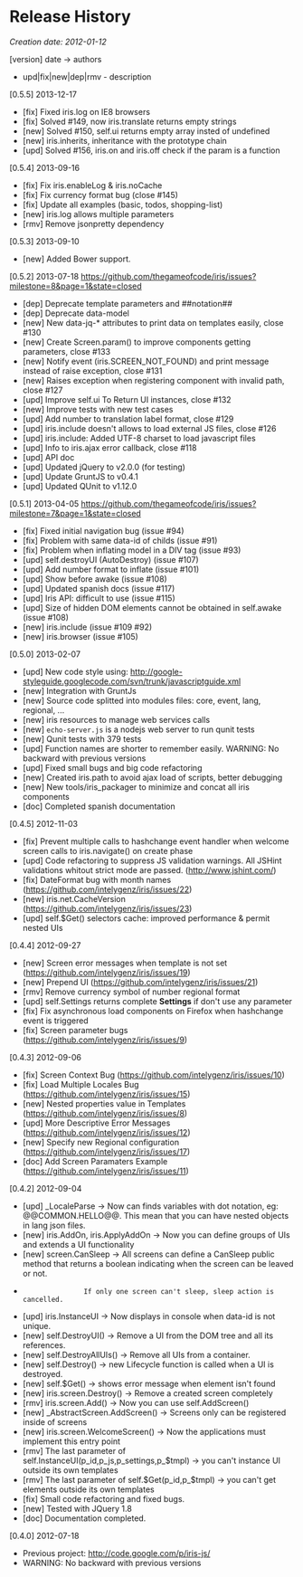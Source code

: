 # Release History

_Creation date: 2012-01-12_
 
[version] date -> authors
  * upd|fix|new|dep|rmv - description

[0.5.5] 2013-12-17

 * [fix] Fixed iris.log on IE8 browsers
 * [fix] Solved #149, now iris.translate returns empty strings
 * [new] Solved #150, self.ui returns empty array insted of undefined
 * [new] iris.inherits, inheritance with the prototype chain
 * [upd] Solved #156, iris.on and iris.off check if the param is a function


[0.5.4] 2013-09-16

 * [fix] Fix iris.enableLog & iris.noCache
 * [fix] Fix currency format bug (close #145)
 * [fix] Update all examples (basic, todos, shopping-list)
 * [new] iris.log allows multiple parameters
 * [rmv] Remove jsonpretty dependency


[0.5.3] 2013-09-10

 * [new] Added Bower support.


[0.5.2] 2013-07-18
https://github.com/thegameofcode/iris/issues?milestone=8&page=1&state=closed

 * [dep] Deprecate template parameters and ##notation##
 * [dep] Deprecate data-model
 * [new] New data-jq-* attributes to print data on templates easily, close #130
 * [new] Create Screen.param() to improve components getting parameters, close #133
 * [new] Notify event (iris.SCREEN_NOT_FOUND) and print message instead of raise exception, close #131
 * [new] Raises exception when registering component with invalid path, close #127
 * [upd] Improve self.ui To Return UI instances, close #132
 * [new] Improve tests with new test cases
 * [upd] Add number to translation label format, close #129
 * [upd] iris.include doesn't allows to load external JS files, close #126
 * [upd] iris.include: Added UTF-8 charset to load javascript files
 * [upd] Info to iris.ajax error callback, close #118
 * [upd] API doc
 * [upd] Updated jQuery to v2.0.0 (for testing)
 * [upd] Update GruntJS to v0.4.1
 * [upd] Updated QUnit to v1.12.0


[0.5.1] 2013-04-05
https://github.com/thegameofcode/iris/issues?milestone=7&page=1&state=closed

 * [fix] Fixed initial navigation bug (issue #94)
 * [fix] Problem with same data-id of childs (issue #91)
 * [fix] Problem when inflating model in a DIV tag (issue #93)
 * [upd] self.destroyUI (AutoDestroy) (issue #107)
 * [upd] Add number format to inflate (issue #101)
 * [upd] Show before awake (issue #108)
 * [upd] Updated spanish docs (issue #117)
 * [upd] Iris API: difficult to use (issue #115)
 * [upd] Size of hidden DOM elements cannot be obtained in self.awake (issue #108)
 * [new] iris.include (issue #109 #92)
 * [new] iris.browser (issue #105)


[0.5.0] 2013-02-07
 * [upd] New code style using: http://google-styleguide.googlecode.com/svn/trunk/javascriptguide.xml
 * [new] Integration with GruntJs
 * [new] Source code splitted into modules files: core, event, lang, regional, ...
 * [new] iris resources to manage web services calls
 * [new] `echo-server.js` is a nodejs web server to run qunit tests
 * [new] Qunit tests with 379 tests
 * [upd] Function names are shorter to remember easily. WARNING: No backward with previous versions
 * [upd] Fixed small bugs and big code refactoring
 * [new] Created iris.path to avoid ajax load of scripts, better debugging
 * [new] New tools/iris_packager to minimize and concat all iris components
 * [doc] Completed spanish documentation

[0.4.5] 2012-11-03
 * [fix] Prevent multiple calls to hashchange event handler when welcome screen calls to iris.navigate() on create phase
 * [upd] Code refactoring to suppress JS validation warnings. All JSHint validations whitout strict mode are passed. (http://www.jshint.com/)
 * [fix] DateFormat bug with month names (https://github.com/intelygenz/iris/issues/22)
 * [new] iris.net.CacheVersion (https://github.com/intelygenz/iris/issues/23) 
 * [upd] self.$Get() selectors cache: improved performance & permit nested UIs

[0.4.4] 2012-09-27
 * [new] Screen error messages when template is not set (https://github.com/intelygenz/iris/issues/19)
 * [new] Prepend UI (https://github.com/intelygenz/iris/issues/21)
 * [rmv] Remove currency symbol of number regional format
 * [upd] self.Settings returns complete __Settings__ if don't use any parameter
 * [fix] Fix asynchronous load components on Firefox when hashchange event is triggered
 * [fix] Screen parameter bugs (https://github.com/intelygenz/iris/issues/9)

[0.4.3] 2012-09-06
 * [fix] Screen Context Bug (https://github.com/intelygenz/iris/issues/10)
 * [fix] Load Multiple Locales Bug (https://github.com/intelygenz/iris/issues/15)
 * [new] Nested properties value in Templates (https://github.com/intelygenz/iris/issues/8)
 * [upd] More Descriptive Error Messages (https://github.com/intelygenz/iris/issues/12)
 * [new] Specify new Regional configuration (https://github.com/intelygenz/iris/issues/17)
 * [doc] Add Screen Paramaters Example (https://github.com/intelygenz/iris/issues/11)

[0.4.2] 2012-09-04
 * [upd] _LocaleParse -> Now can finds variables with dot notation, eg: @@COMMON.HELLO@@. This mean that you can have nested objects in lang json files.
 * [new] iris.AddOn, iris.ApplyAddOn -> Now you can define groups of UIs and extends a UI functionality
 * [new] screen.CanSleep -> All screens can define a CanSleep public method that returns a boolean indicating when the screen can be leaved or not.
 *                    If only one screen can't sleep, sleep action is cancelled.
 * [upd] iris.InstanceUI -> Now displays in console when data-id is not unique.
 * [new] self.DestroyUI() -> Remove a UI from the DOM tree and all its references.
 * [new] self.DestroyAllUIs() -> Remove all UIs from a container.
 * [new] self.Destroy() -> new Lifecycle function is called when a UI is destroyed.
 * [new] self.$Get() -> shows error message when element isn't found
 * [new] iris.screen.Destroy() -> Remove a created screen completely
 * [rmv] iris.screen.Add() -> Now you can use self.AddScreen()
 * [new] _AbstractScreen.AddScreen() -> Screens only can be registered inside of screens
 * [new] iris.screen.WelcomeScreen() -> Now the applications must implement this entry point
 * [rmv] The last parameter of self.InstanceUI(p_id,p_js,p_settings,p_$tmpl) -> you can't instance UI outside its own templates
 * [rmv] The last parameter of self.$Get(p_id,p_$tmpl) -> you can't get elements outside its own templates
 * [fix] Small code refactoring and fixed bugs.
 * [new] Tested with JQuery 1.8
 * [doc] Documentation completed.

[0.4.0] 2012-07-18
 * Previous project: http://code.google.com/p/iris-js/
 * WARNING: No backward with previous versions
